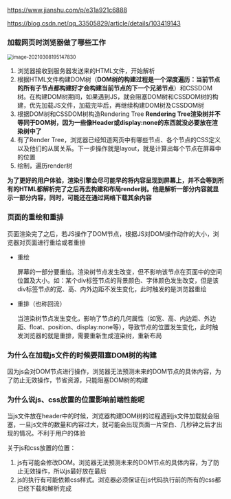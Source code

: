 https://www.jianshu.com/p/e31a921c6888

https://blog.csdn.net/qq_33505829/article/details/103419143

### 加载网页时浏览器做了哪些工作

<img src="C:\Users\zhuwanning\AppData\Roaming\Typora\typora-user-images\image-20210308195147830.png" alt="image-20210308195147830" style="zoom:80%;" />

1. 浏览器接收到服务器发送来的HTML文件，开始解析
2. 根据HTML文件构建DOM树（**DOM树的构建过程是一个深度遍历：当前节点的所有子节点都构建好才会构建当前节点的下一个兄弟节点**）和CSSDOM树。在构建DOM树期间，如果遇到JS，就会阻塞DOM树和CSSDOM树的构建，优先加载JS文件，加载完毕后，再继续构建DOM树及CSSDOM树
3. 根据DOM树和CSSDOM树构造Rendering Tree **Rendering Tree渲染树并不等同于DOM树，因为一些像Header或display:none的东西就没必要放在渲染树中了**
4. 有了Render Tree，浏览器已经知道网页中有哪些节点、各个节点的CSS定义以及他们的从属关系。下一步操作就是layout，就是计算出每个节点在屏幕中的位置
5. 绘制，遍历render树

**为了更好的用户体验，渲染引擎会尽可能早的将内容呈现到屏幕上，并不会等到所有的HTML都解析完了之后再去构建和布局render树。他是解析一部分内容就显示一部分内容，同时，可能还在通过网络下载其余内容**

### 页面的重绘和重排

页面渲染完了之后，若JS操作了DOM节点，根据JS对DOM操作动作的大小，浏览器对页面进行重绘或者重排

* 重绘

  屏幕的一部分要重绘。渲染树节点发生改变，但不影响该节点在页面中的空间位置及大小。如：某个div标签节点的背景颜色、字体颜色发生改变，但是该div标签节点的宽、高、内外边距不发生变化，此时触发的是浏览器重绘

* 重排（也称回流）

  当渲染树节点发生变化，影响了节点的几何属性（如宽、高、内边距、外边距、float、position、display:none等），导致节点的位置发生变化，此时触发浏览器的就是重排，需要重新生成渲染树，重新布局

### 为什么在加载js文件的时候要阻塞DOM树的构建

因为js会对DOM节点进行操作，浏览器无法预测未来的DOM节点的具体内容，为了防止无效操作，节省资源，只能阻塞DOM树的构建

### 为什么说js、css放置的位置影响前端性能呢

当js文件放在header中的时候，浏览器构建DOM树的过程遇到js文件加载就会阻塞，一旦js文件的数量和内容过大，就可能会出现页面一片空白、几秒钟之后才出现的情况。不利于用户的体验

关于js和css放置的位置：

1. js有可能会修改DOM。浏览器无法预测未来的DOM节点的具体内容，为了防止无效操作，所以js最好放在最后
2. js的执行有可能依赖css样式。浏览器必须保证在js代码执行前的所有的css都已经下载和解析完成

